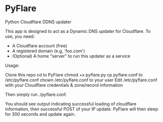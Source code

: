 PyFlare
=======

Python Cloudflare DDNS updater

This app is designed to act as a Dynamic DNS updater for Cloudflare. To use, you need:

* A Cloudflare account (free)
* A registered domain (e.g, 'foo.com')
* (Optional) A home "server" to run this updater as a service

Usage:

Clone this repo
cd to PyFlare
chmod +x pyflare.py
cp pyflare.conf to /etc/pyflare.conf
chown /etc/pyflare.conf to your user
Edit /etc/pyflare.conf with your Cloudflare credentials & zone/record information

Then simply run ./pyflare.conf.

You should see output indicating successful loading of cloudflare information, then successful POST of your IP update. PyFlare will then sleep for 300 seconds and update again.
